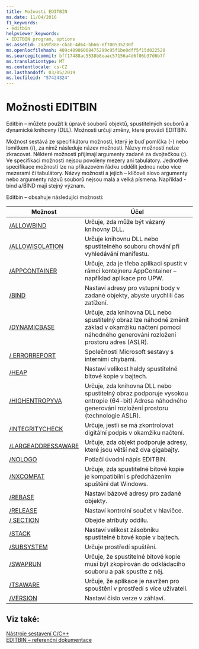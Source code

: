 ```yaml
---
title: Možnosti EDITBIN
ms.date: 11/04/2016
f1_keywords:
- editbin
helpviewer_keywords:
- EDITBIN program, options
ms.assetid: 2da9f88e-cbab-4d64-bb66-ef700535230f
ms.openlocfilehash: 409c40986068475299c95f1be0dff5f15d022520
ms.sourcegitcommit: bff17488ac5538b8eaac57156a4d6f06b37d6b7f
ms.translationtype: MT
ms.contentlocale: cs-CZ
ms.lasthandoff: 03/05/2019
ms.locfileid: "57424324"
---
```

# <a name="editbin-options"></a>Možnosti EDITBIN

Editbin – můžete použít k úpravě souborů objektů, spustitelných souborů a dynamické knihovny (DLL). Možnosti určují změny, které provádí EDITBIN.

Možnost sestává ze specifikátoru možnosti, který je buď pomlčka (-) nebo lomítkem (/), za nímž následuje název možnosti. Názvy možností nelze zkracovat. Některé možnosti přijímají argumenty zadané za dvojtečkou (:). Ve specifikaci možnosti nejsou povoleny mezery ani tabulátory. Jednotlivé specifikace možností lze na příkazovém řádku oddělit jednou nebo více mezerami či tabulátory. Názvy možností a jejich – klíčové slovo argumenty nebo argumenty názvů souborů nejsou malá a velká písmena. Například - bind a/BIND mají stejný význam.

Editbin – obsahuje následující možnosti:

|Možnost|Účel|
|------------|-------------|
|[/ALLOWBIND](../../build/reference/allowbind.md)|Určuje, zda může být vázaný knihovny DLL.|
|[/ALLOWISOLATION](../../build/reference/allowisolation.md)|Určuje knihovnu DLL nebo spustitelného souboru chování při vyhledávání manifestu.|
|[/APPCONTAINER](../../build/reference/appcontainer.md)|Určuje, zda je třeba aplikaci spustit v rámci kontejneru AppContainer – například aplikace pro UPW.|
|[/BIND](../../build/reference/bind.md)|Nastaví adresy pro vstupní body v zadané objekty, abyste urychlili čas zatížení.|
|[/DYNAMICBASE](../../build/reference/dynamicbase.md)|Určuje, zda knihovna DLL nebo spustitelný obraz lze náhodně změnit základ v okamžiku načtení pomocí náhodného generování rozložení prostoru adres (ASLR).|
|[/ ERRORREPORT](../../build/reference/errorreport-editbin-exe.md)|Společnosti Microsoft sestavy s interními chybami.|
|[/HEAP](../../build/reference/heap.md)|Nastaví velikost haldy spustitelné bitové kopie v bajtech.|
|[/HIGHENTROPYVA](../../build/reference/highentropyva.md)|Určuje, zda knihovna DLL nebo spustitelný obraz podporuje vysokou entropie (64-bit) Adresa náhodného generování rozložení prostoru (technologie ASLR).|
|[/INTEGRITYCHECK](../../build/reference/integritycheck.md)|Určuje, jestli se má zkontrolovat digitální podpis v okamžiku načtení.|
|[/LARGEADDRESSAWARE](../../build/reference/largeaddressaware.md)|Určuje, zda objekt podporuje adresy, které jsou větší než dva gigabajty.|
|[/NOLOGO](../../build/reference/nologo-editbin.md)|Potlačí úvodní nápis EDITBIN.|
|[/NXCOMPAT](../../build/reference/nxcompat.md)|Určuje, zda spustitelné bitové kopie je kompatibilní s předcházením spuštění dat Windows.|
|[/REBASE](../../build/reference/rebase.md)|Nastaví bázové adresy pro zadané objekty.|
|[/RELEASE](../../build/reference/release.md)|Nastaví kontrolní součet v hlavičce.|
|[/ SECTION](../../build/reference/section-editbin.md)|Obejde atributy oddílu.|
|[/STACK](../../build/reference/stack.md)|Nastaví velikost zásobníku spustitelné bitové kopie v bajtech.|
|[/SUBSYSTEM](../../build/reference/subsystem.md)|Určuje prostředí spuštění.|
|[/SWAPRUN](../../build/reference/swaprun.md)|Určuje, že spustitelné bitové kopie musí být zkopírován do odkládacího souboru a pak spusťte z něj.|
|[/TSAWARE](../../build/reference/tsaware.md)|Určuje, že aplikace je navržen pro spouštění v prostředí s více uživateli.|
|[/VERSION](../../build/reference/version.md)|Nastaví číslo verze v záhlaví.|

## <a name="see-also"></a>Viz také:

[Nástroje sestavení C/C++](../../build/reference/c-cpp-build-tools.md)<br/>
[EDITBIN – referenční dokumentace](../../build/reference/editbin-reference.md)
